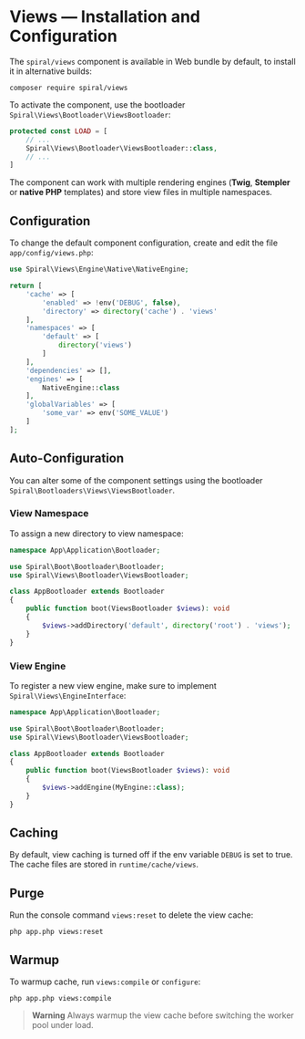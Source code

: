 # Views — Installation and Configuration

The `spiral/views` component is available in Web bundle by default, to install it in alternative builds:

```terminal
composer require spiral/views
```

To activate the component, use the bootloader `Spiral\Views\Bootloader\ViewsBootloader`:

```php app/src/Application/Kernel.php
protected const LOAD = [
    // ...
    Spiral\Views\Bootloader\ViewsBootloader::class,
    // ...
]
```

The component can work with multiple rendering engines (**Twig**, **Stempler** or **native PHP** templates) and
store view files in multiple namespaces.

## Configuration

To change the default component configuration, create and edit the file `app/config/views.php`:

```php app/config/views.php
use Spiral\Views\Engine\Native\NativeEngine;

return [
    'cache' => [
        'enabled' => !env('DEBUG', false),
        'directory' => directory('cache') . 'views'
    ],
    'namespaces' => [
        'default' => [
            directory('views')
        ]
    ],
    'dependencies' => [],
    'engines' => [
        NativeEngine::class
    ],
    'globalVariables' => [
        'some_var' => env('SOME_VALUE')
    ]
];
```

## Auto-Configuration

You can alter some of the component settings using the bootloader `Spiral\Bootloaders\Views\ViewsBootloader`.

### View Namespace

To assign a new directory to view namespace:

```php app/src/Application/Bootloader/AppBootloader.php
namespace App\Application\Bootloader;

use Spiral\Boot\Bootloader\Bootloader;
use Spiral\Views\Bootloader\ViewsBootloader;

class AppBootloader extends Bootloader
{
    public function boot(ViewsBootloader $views): void
    {
        $views->addDirectory('default', directory('root') . 'views');
    }
}
```

### View Engine

To register a new view engine, make sure to implement `Spiral\Views\EngineInterface`:

```php app/src/Application/Bootloader/AppBootloader.php
namespace App\Application\Bootloader;

use Spiral\Boot\Bootloader\Bootloader;
use Spiral\Views\Bootloader\ViewsBootloader;

class AppBootloader extends Bootloader
{
    public function boot(ViewsBootloader $views): void
    {
        $views->addEngine(MyEngine::class);
    }
}
```

## Caching

By default, view caching is turned off if the env variable `DEBUG` is set to true. The cache files are stored in
`runtime/cache/views`.

## Purge

Run the console command `views:reset` to delete the view cache:

```terminal
php app.php views:reset
```

## Warmup

To warmup cache, run `views:compile` or `configure`:

```terminal
php app.php views:compile
``` 

> **Warning**
> Always warmup the view cache before switching the worker pool under load.

